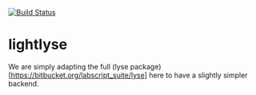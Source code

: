 [![Build Status](https://travis-ci.org/synqs/lightlyse.svg?branch=master)](https://travis-ci.org/synqs/lightlyse)

# lightlyse

We are simply adapting the full (lyse package)[https://bitbucket.org/labscript_suite/lyse] here to have a slightly simpler backend.
